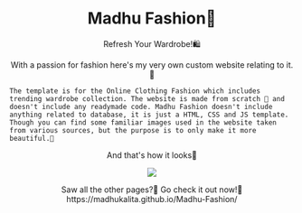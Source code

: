 <h1 align = "center">Madhu Fashion🛒</h1>


<p align="center">Refresh Your Wardrobe!🛍️
 <p align="center">
  With a passion for fashion here's my very own custom website relating to it.💃
 </p>
 
 
 <p align="center">
  
 `The template is for the Online Clothing Fashion which includes trending wardrobe collection. The website is made from scratch 🥳 and doesn't include any readymade code.
Madhu Fashion doesn't include anything related to database, it is just a HTML, CSS and JS template. Though you can find some familiar images used in the website taken from various sources, but the purpose is to only make it more beautiful.🖤`

 </p>

  <p align="center">
    And that's how it looks🤩
 </p>
 <p align="center">
 <img src="https://user-images.githubusercontent.com/47295558/76738138-11372680-6790-11ea-82c6-c27a9c2b7b68.gif">
  </p>
 <p align="center">
 Saw all the other pages?🧐 Go check it out now!🥳 
   https://madhukalita.github.io/Madhu-Fashion/
</p>
